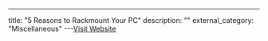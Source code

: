 ---
title: "5 Reasons to Rackmount Your PC"
description: ""
external_category: "Miscellaneous"
---[Visit Website](https://www.racksolutions.com/news/custom-projects/5-reasons-to-rackmount-pc/)

